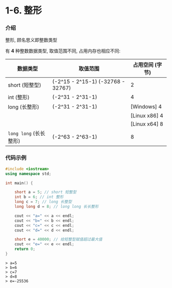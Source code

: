 # 1-6. 整形

### 介绍

整形, 顾名思义即整数类型

有 **4** 种整数数据类型, 取值范围不同, 占用内存也相应不同:

| 数据类型               | 取值范围                          | 占用空间 (字节) |
| ---------------------- | --------------------------------- | --------------- |
| short (短整型)         | (-2^15 - 2^15-1) (-32768 - 32767) | 2               |
| int (整形)             | (-2^31 - 2^31-1)                  | 4               |
| long (长整形)          | (-2^31 - 2^31-1)                  | [Windows] 4     |
|                        |                                   | [Linux x86] 4   |
|                        |                                   | [Linux x64] 8   |
| `long long` (长长整形) | (-2^63 - 2^63-1)                  | 8               |

### 代码示例

```cpp
#include <iostream>
using namespace std;

int main() {

	short a = 5; // short 短整型
	int b = 6; // int 整形
	long c = 7; // long 长整型
	long long d = 8; // long long 长长整形

	cout << "a=" << a << endl;
	cout << "b=" << b << endl;
	cout << "c=" << c << endl;
	cout << "d=" << d << endl;

	short e = 40000; // 给短整型赋值超过最大值
	cout << "e=" << e << endl;
	return 0;
}
```

```output
> a=5
> b=6
> c=7
> d=8
> e=-25536
```